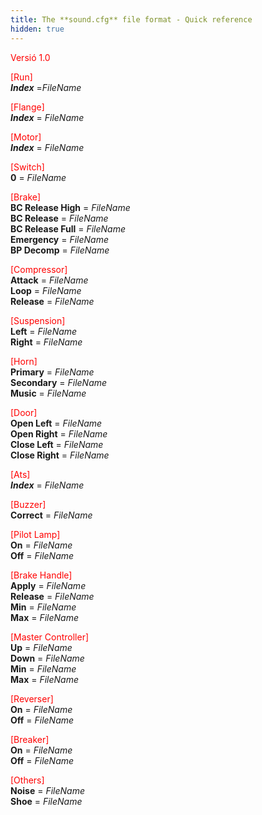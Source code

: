 ```yaml
---
title: The **sound.cfg** file format - Quick reference
hidden: true
---
```


<font color="Red">Versió 1.0</font>

<font color="Red">[Run]</font>  
***Index*** =*FileName*

<font color="Red">[Flange]</font>  
***Index*** = *FileName*

<font color="Red">[Motor]</font>  
***Index*** = *FileName*

<font color="Red">[Switch]</font>  
**0** = *FileName*

<font color="Red">[Brake]</font>  
**BC Release High** = *FileName*  
**BC Release** = *FileName*  
**BC Release Full** = *FileName*  
**Emergency** = *FileName*  
**BP Decomp** = *FileName*

<font color="Red">[Compressor]</font>  
**Attack** = *FileName*  
**Loop** = *FileName*  
**Release** = *FileName*

<font color="Red">[Suspension]</font>  
**Left** = *FileName*  
**Right** = *FileName*

<font color="Red">[Horn]</font>  
**Primary** = *FileName*  
**Secondary** = *FileName*  
**Music** = *FileName*

<font color="Red">[Door]</font>  
**Open Left** = *FileName*  
**Open Right** = *FileName*  
**Close Left** = *FileName*  
**Close Right** = *FileName*

<font color="Red">[Ats]</font>  
***Index*** = *FileName*

<font color="Red">[Buzzer]</font>  
**Correct** = *FileName*

<font color="Red">[Pilot Lamp]</font>  
**On** = *FileName*  
**Off** = *FileName*

<font color="Red">[Brake Handle]</font>  
**Apply** = *FileName*  
**Release** = *FileName*  
**Min** = *FileName*  
**Max** = *FileName*

<font color="Red">[Master Controller]</font>  
**Up** = *FileName*  
**Down** = *FileName*  
**Min** = *FileName*  
**Max** = *FileName*

<font color="Red">[Reverser]</font>  
**On** = *FileName*  
**Off** = *FileName*

<font color="Red">[Breaker]</font>  
**On** = *FileName*  
**Off** = *FileName*

<font color="Red">[Others]</font>  
**Noise** = *FileName*  
**Shoe** = *FileName*
